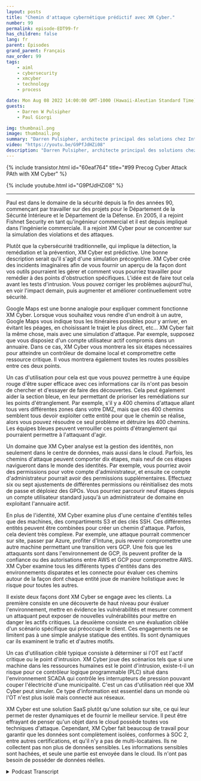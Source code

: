 ```yaml
---
layout: posts
title: "Chemin d'attaque cybernétique prédictif avec XM Cyber."
number: 99
permalink: episode-EDT99-fr
has_children: false
lang: fr
parent: Épisodes
grand_parent: Français
nav_order: 99
tags:
    - aiml
    - cybersecurity
    - xmcyber
    - technology
    - process

date: Mon Aug 08 2022 14:00:00 GMT-1000 (Hawaii-Aleutian Standard Time)
guests:
    - Darren W Pulsipher
    - Paul Giorgi

img: thumbnail.png
image: thumbnail.png
summary: "Darren Pulsipher, architecte principal des solutions chez Intel, et Paul Giorgi, directeur de l'ingénierie des ventes chez XM Cyber, discutent de la façon dont la technologie de XM Cyber peut aider les organisations à découvrir les chemins d'attaque et à réduire les risques."
video: "https://youtu.be/G9PfJdHZi08"
description: "Darren Pulsipher, architecte principal des solutions chez Intel, et Paul Giorgi, directeur de l'ingénierie des ventes chez XM Cyber, discutent de la façon dont la technologie de XM Cyber peut aider les organisations à découvrir les chemins d'attaque et à réduire les risques."
---
```


<div>
{% include transistor.html id="60eaf764" title="#99 Precog Cyber Attack PAth with XM Cyber" %}

{% include youtube.html id="G9PfJdHZi08" %}
</div>

---

Paul est dans le domaine de la sécurité depuis la fin des années 90, commençant par travailler sur des projets pour le Département de la Sécurité Intérieure et le Département de la Défense. En 2005, il a rejoint Fishnet Security en tant qu'ingénieur commercial et il est depuis impliqué dans l'ingénierie commerciale. Il a rejoint XM Cyber pour se concentrer sur la simulation des violations et des attaques.

Plutôt que la cybersécurité traditionnelle, qui implique la détection, la remédiation et la prévention, XM Cyber est prédictive. Une bonne description serait qu'il s'agit d'une simulation précognitive. XM Cyber crée des incidents imaginaires afin de vous fournir un aperçu de la façon dont vos outils pourraient les gérer et comment vous pourriez travailler pour remédier à des points d'obstruction spécifiques. L'idée est de faire tout cela avant les tests d'intrusion. Vous pouvez corriger les problèmes aujourd'hui, en voir l'impact demain, puis augmenter et améliorer continuellement votre sécurité.

Google Maps est une bonne analogie pour expliquer comment fonctionne XM Cyber. Lorsque vous souhaitez vous rendre d'un endroit à un autre, Google Maps vous indique tous les itinéraires possibles pour y arriver, en évitant les péages, en choisissant le trajet le plus direct, etc... XM Cyber fait la même chose, mais avec une simulation d'attaque. Par exemple, supposez que vous disposiez d'un compte utilisateur actif compromis dans un annuaire. Dans ce cas, XM Cyber vous montrera les six étapes nécessaires pour atteindre un contrôleur de domaine local et compromettre cette ressource critique. Il vous montrera également toutes les routes possibles entre ces deux points.

Un cas d'utilisation pour cela est que vous pouvez permettre à une équipe rouge d'être super efficace avec ces informations car ils n'ont pas besoin de chercher et d'essayer de faire des découvertes. Cela peut également aider la section bleue, en leur permettant de prioriser les remédiations sur les points d'étranglement. Par exemple, s'il y a 400 chemins d'attaque allant tous vers différentes zones dans votre DMZ, mais que ces 400 chemins semblent tous devoir exploiter cette entité pour que le chemin se réalise, alors vous pouvez résoudre ce seul problème et détruire les 400 chemins. Les équipes bleues peuvent verrouiller ces points d'étranglement qui pourraient permettre à l'attaquant d'agir.

Un domaine que XM Cyber analyse est la gestion des identités, non seulement dans le centre de données, mais aussi dans le cloud. Parfois, les chemins d'attaque peuvent comporter dix étapes, mais neuf de ces étapes navigueront dans le monde des identités. Par exemple, vous pourriez avoir des permissions pour votre compte d'administrateur, et ensuite ce compte d'administrateur pourrait avoir des permissions supplémentaires. Effectuez six ou sept ajustements de différentes permissions ou réinitialisez des mots de passe et déploiez des GPOs. Vous pourriez parcourir neuf étapes depuis un compte utilisateur standard jusqu'à un administrateur de domaine en exploitant l'annuaire actif.

En plus de l'identité, XM Cyber examine plus d'une centaine d'entités telles que des machines, des compartiments S3 et des clés SSH. Ces différentes entités peuvent être combinées pour créer un chemin d'attaque. Parfois, cela devient très complexe. Par exemple, une attaque pourrait commencer sur site, passer par Azure, profiter d'Intune, puis revenir compromettre une autre machine permettant une transition vers GCP. Une fois que les attaquants sont dans l'environnement de GCP, ils peuvent profiter de la confiance ou des autorisations entre AWS et GCP pour compromettre AWS. XM Cyber examine tous les différents types d'entités dans des environnements disparates et les connecte pour évaluer ces chemins autour de la façon dont chaque entité joue de manière holistique avec le risque pour toutes les autres.

Il existe deux façons dont XM Cyber se engage avec les clients. La première consiste en une découverte de haut niveau pour évaluer l'environnement, mettre en évidence les vulnérabilités et mesurer comment un attaquant peut exposer de nouvelles vulnérabilités pour mettre en danger les actifs critiques. La deuxième consiste en une évaluation ciblée d'un scénario spécifique qui préoccupe le client. Ces engagements ne se limitent pas à une simple analyse statique des entités. Ils sont dynamiques car ils examinent le trafic et d'autres motifs.

Un cas d'utilisation ciblé typique consiste à déterminer si l'OT est l'actif critique ou le point d'intrusion. XM Cyber joue des scénarios tels que si une machine dans les ressources humaines est le point d'intrusion, existe-t-il un risque pour ce contrôleur logique programmable (PLC) situé dans l'environnement SCADA qui contrôle les interrupteurs de pression pouvant couper l'électricité d'une municipalité. C'est un cas d'utilisation réel que XM Cyber peut simuler. Ce type d'information est essentiel dans un monde où l'OT n'est plus isolé mais connecté aux réseaux.

XM Cyber est une solution SaaS plutôt qu'une solution sur site, ce qui leur permet de rester dynamiques et de fournir le meilleur service. Il peut être effrayant de penser qu'un objet dans le cloud possède toutes vos techniques d'attaque. Cependant, XM Cyber fait beaucoup de travail pour garantir que les données sont complètement isolées, conformes à SOC 2, entre autres certifications, et qu'il n'y a pas de multi-locataires. Ils ne collectent pas non plus de données sensibles. Les informations sensibles sont hachées, et seule une partie est envoyée dans le cloud. Ils n'ont pas besoin de posséder de données réelles.



<details>
<summary> Podcast Transcript </summary>

<p></p>

</details>

